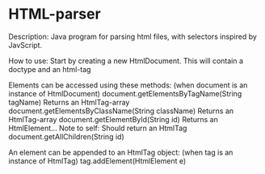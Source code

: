 # HTML-parser
Description:
Java program for parsing html files, with selectors inspired by JavScript.

How to use:
Start by creating a new HtmlDocument. This will contain a doctype and an html-tag

Elements can be accessed using these methods: (when document is an instance of HtmlDocument)
  document.getElementsByTagName(String tagName)
    Returns an HtmlTag-array
  document.getElementsByClassName(String className)
    Returns an HtmlTag-array
  document.getElementById(String id)
    Returns an HtmlElement... Note to self: Should return an HtmlTag
  document.getAllChildren(String id)

An element can be appended to an HtmlTag object: (when tag is an instance of HtmlTag)
  tag.addElement(HtmlElement e)
